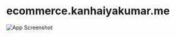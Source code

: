 # ecommerce.kanhaiyakumar.me



![App Screenshot](https://github.com/Kanhaiya2909/Photo/blob/master/Untitled%20design%20(3).gif?raw=true)

